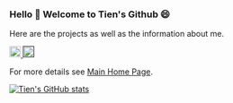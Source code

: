 ### Hello 👋 Welcome to Tien's Github 😄

Here are the projects as well as the information about me.

<p> 

  <a href="mailto:quangtien868@gmail.com"> <img src="https://img.shields.io/badge/Email-Gmail-blue" height="20px" alt="Email">
  <a href=""> <img src="https://img.shields.io/badge/Use-Python-0076ab?style=plastic&logo=Python&logoColor=ffffff" height="20px"> </a>
</p>
  
For more details see [Main Home Page](https://qtsho.github.io/tientran.github.io/).


[![Tien's GitHub stats](https://github-readme-stats.vercel.app/api?username=Qtsho)](https://github.com/Qtsho/github-readme-stats)





